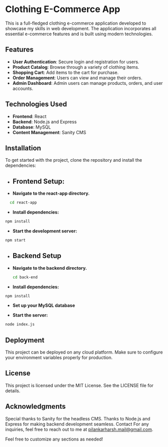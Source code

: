 # Clothing E-Commerce App

This is a full-fledged clothing e-commerce application developed to showcase my skills in web development. The application incorporates all essential e-commerce features and is built using modern technologies.

## Features

- **User Authentication**: Secure login and registration for users.
- **Product Catalog**: Browse through a variety of clothing items.
- **Shopping Cart**: Add items to the cart for purchase.
- **Order Management**: Users can view and manage their orders.
- **Admin Dashboard**: Admin users can manage products, orders, and user accounts.

## Technologies Used

- **Frontend**: React
- **Backend**: Node.js and Express
- **Database**: MySQL
- **Content Management**: Sanity CMS

## Installation
To get started with the project, clone the repository and install the dependencies:

- ## Frontend Setup:
- **Navigate to the react-app directory.**
```bash
  cd react-app
```
- **Install dependencies:**
```bash
npm install
```
- **Start the development server:**
```bash
npm start
```
- ## Backend Setup
- **Navigate to the backend directory.**
  ```bash
  cd back-end
    ```
- **Install dependencies:**
```bash
npm install
```
- **Set up your MySQL database**

- **Start the server:**
```bash
node index.js
```
## Deployment
This project can be deployed on any cloud platform. Make sure to configure your environment variables properly for production.

## License
This project is licensed under the MIT License. See the LICENSE file for details.

## Acknowledgments
Special thanks to Sanity for the headless CMS.
Thanks to Node.js and Express for making backend development seamless.
Contact
For any inquiries, feel free to reach out to me at pilankarharsh.mail@gmail.com.

Feel free to customize any sections as needed!
